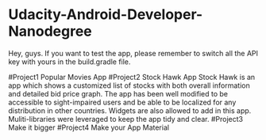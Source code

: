 # Udacity-Android-Developer-Nanodegree
Hey, guys. If you want to test the app, please remember to switch all the API key with yours in the build.gradle file.

#Project1 Popular Movies App
#Project2 Stock Hawk App
Stock Hawk is an app which shows a customized list of stocks with both overall information and detailed bid price graph. The app has been well modified to be accessible to sight-impaired users and be able to be localized for any distribution in other countries. Widgets are also allowed to add in this app. Muliti-libraries were leveraged to keep the app tidy and clear.
#Project3 Make it bigger 
#Project4 Make your App Material
